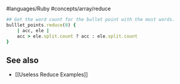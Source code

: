 #languages/Ruby #concepts/array/reduce

```ruby
## Get the word count for the bullet point with the most words.
bulllet_points.reduce(0) {
	| acc, ele |
	acc > ele.split.count ? acc : ele.split.count
}
```
## See also
- [[Useless Reduce Examples]]